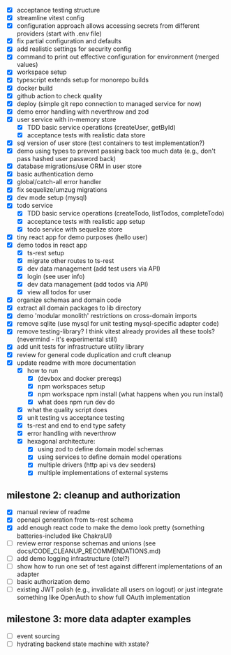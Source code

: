 - [x] acceptance testing structure
- [x] streamline vitest config
- [x] configuration approach allows accessing secrets from different providers (start with .env file)
- [x] fix partial configuration and defaults
- [x] add realistic settings for security config
- [x] command to print out effective configuration for environment (merged values)
- [x] workspace setup
- [x] typescript extends setup for monorepo builds
- [x] docker build
- [x] github action to check quality
- [x] deploy (simple git repo connection to managed service for now)
- [x] demo error handling with neverthrow and zod
- [x] user service with in-memory store
  - [x] TDD basic service operations (createUser, getById)
  - [x] acceptance tests with realistic data store
- [x] sql version of user store (test containers to test implementation?)
- [x] demo using types to prevent passing back too much data (e.g., don't pass hashed user password back)
- [x] database migrations/use ORM in user store
- [x] basic authentication demo
- [x] global/catch-all error handler
- [x] fix sequelize/umzug migrations
- [x] dev mode setup (mysql)
- [x] todo service
  - [x] TDD basic service operations (createTodo, listTodos, completeTodo)
  - [x] acceptance tests with realistic app setup
  - [x] todo service with sequelize store
- [x] tiny react app for demo purposes (hello user)
- [x] demo todos in react app
  - [x] ts-rest setup
  - [x] migrate other routes to ts-rest
  - [x] dev data management (add test users via API)
  - [x] login (see user info)
  - [x] dev data management (add todos via API)
  - [x] view all todos for user
- [x] organize schemas and domain code
- [x] extract all domain packages to lib directory
- [x] demo 'modular monolith' restrictions on cross-domain imports
- [x] remove sqlite (use mysql for unit testing mysql-specific adapter code)
- [x] remove testing-library? I think vitest already provides all these tools? (nevermind - it's experimental still)
- [x] add unit tests for infrastructure utility library
- [x] review for general code duplication and cruft cleanup
- [x] update readme with more documentation
  - [x] how to run
    - [x] (devbox and docker prereqs)
    - [x] npm workspaces setup
    - [x] npm workspace npm install (what happens when you run install)
    - [x] what does npm run dev do
  - [x] what the quality script does
  - [x] unit testing vs acceptance testing
  - [x] ts-rest and end to end type safety
  - [x] error handling with neverthrow
  - [x] hexagonal architecture:
    - [x] using zod to define domain model schemas
    - [x] using services to define domain model operations
    - [x] multiple drivers (http api vs dev seeders)
    - [x] multiple implementations of external systems

## milestone 2: cleanup and authorization

- [x] manual review of readme
- [x] openapi generation from ts-rest schema
- [x] add enough react code to make the demo look pretty (something batteries-included like ChakraUI)
- [ ] review error response schemas and unions (see docs/CODE_CLEANUP_RECOMMENDATIONS.md)
- [ ] add demo logging infrastructure (otel?)
- [ ] show how to run one set of test against different implementations of an adapter
- [ ] basic authorization demo
- [ ] existing JWT polish (e.g., invalidate all users on logout) or just integrate something like OpenAuth to show full OAuth implementation

## milestone 3: more data adapter examples

- [ ] event sourcing
- [ ] hydrating backend state machine with xstate?
